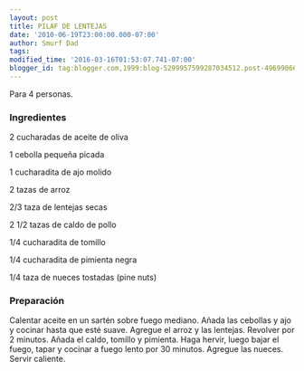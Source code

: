 ```yaml
---
layout: post
title: PILAF DE LENTEJAS
date: '2010-06-19T23:00:00.000-07:00'
author: Smurf Dad
tags: 
modified_time: '2016-03-16T01:53:07.741-07:00'
blogger_id: tag:blogger.com,1999:blog-5299957599287034512.post-4969906604929828057
---
```


Para 4 personas.

<h3>Ingredientes</h3>

2 cucharadas de aceite de oliva

1 cebolla pequeña picada

1 cucharadita de ajo molido

2 tazas de arroz

2/3 taza de lentejas secas

2 1/2 tazas de caldo de pollo

1/4 cucharadita de tomillo

1/4 cucharadita de pimienta negra

1/4 taza de nueces tostadas (pine nuts)

<h3>Preparación</h3>

Calentar aceite en un sartén sobre fuego mediano. Añada las cebollas y ajo y cocinar hasta que esté suave. Agregue el arroz y las lentejas. Revolver por 2 minutos. Añada el caldo, tomillo y pimienta. Haga hervir, luego bajar el fuego, tapar y cocinar a fuego lento por 30 minutos. Agregue las nueces. Servir caliente.

